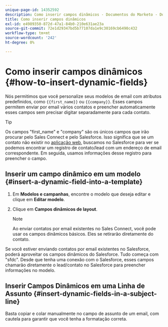 ```yaml
---
unique-page-id: 14352592
description: Como inserir campos dinâmicos - Documentos do Marketo - Documentação do produto
title: Como inserir campos dinâmicos
exl-id: e4989350-872d-47a1-84b0-210e631ae23a
source-git-commit: 72e1d29347bd5b77107da1e9c30169cb6490c432
workflow-type: tm+mt
source-wordcount: '242'
ht-degree: 0%

---
```


# Como inserir campos dinâmicos {#how-to-insert-dynamic-fields}

Nós permitimos que você personalize seus modelos de email com atributos predefinidos, como `{{first_name}}` ou `{{company}}`. Esses campos permitem enviar por email vários contatos e preencher automaticamente esses campos sem precisar digitar separadamente para cada contato.

>[!TIP]
>
>Os campos &quot;first_name&quot; e &quot;company&quot; são os únicos campos que irão procurar pelo Sales Connect e pelo Salesforce. Isso significa que se um contato não existir no [aplicação web](https://toutapp.com/login), buscamos no Salesforce para ver se podemos encontrar um registro de contato/lead com um endereço de email correspondente. Em seguida, usamos informações desse registro para preencher o campo.

## Inserir um campo dinâmico em um modelo {#insert-a-dynamic-field-into-a-template}

1. Em **Modelos e campanhas**, encontre o modelo que deseja editar e clique em **Editar modelo**.

1. Clique em **Campos dinâmicos de layout**.

   >[!NOTE]
   >
   >Ao enviar contatos por email existentes no Sales Connect, você pode usar os campos dinâmicos básicos. Eles se retirarão diretamente do contato.

Se você estiver enviando contatos por email existentes no Salesforce, poderá aproveitar os campos dinâmicos do Salesforce. Tudo começa com &quot;sfdc&quot;. Desde que tenha uma conexão com o Salesforce, esses campos chamarão diretamente o lead/contato no Salesforce para preencher informações no modelo.

## Inserir Campos Dinâmicos em uma Linha de Assunto {#insert-dynamic-fields-in-a-subject-line}

Basta copiar e colar manualmente no campo de assunto de um email, com cautela para garantir que você tenha a formatação correta.
